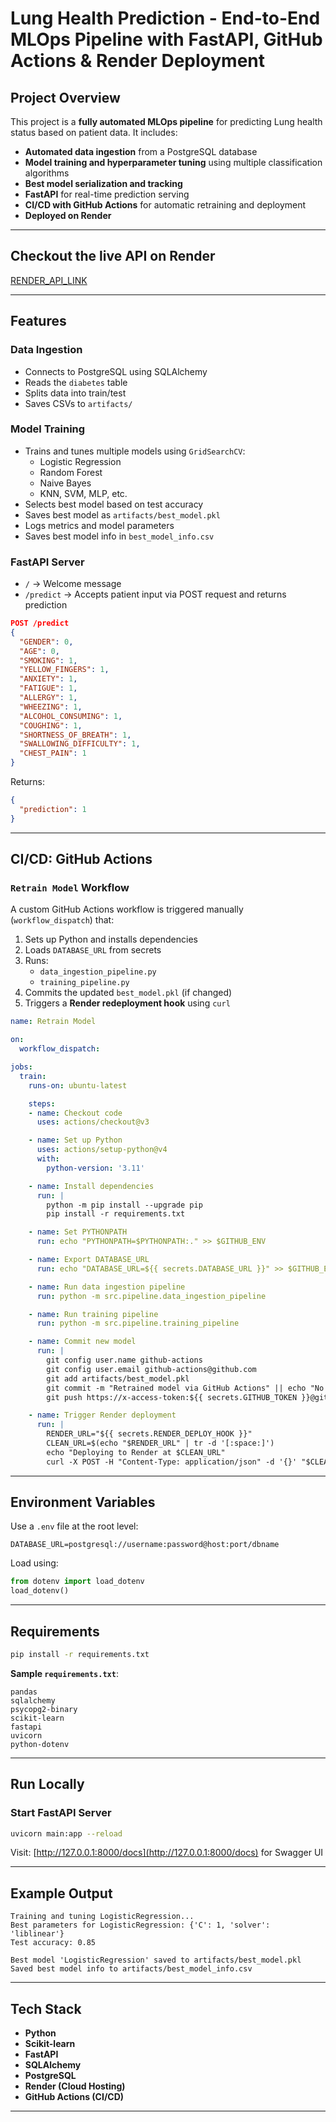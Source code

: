 
#  Lung Health Prediction - End-to-End MLOps Pipeline with FastAPI, GitHub Actions & Render Deployment

##  Project Overview

This project is a **fully automated MLOps pipeline** for predicting Lung health status based on patient data. It includes:

-  **Automated data ingestion** from a PostgreSQL database  
-  **Model training and hyperparameter tuning** using multiple classification algorithms  
-  **Best model serialization and tracking**
-  **FastAPI** for real-time prediction serving
-  **CI/CD with GitHub Actions** for automatic retraining and deployment
-  **Deployed on Render**

---

## Checkout the live API on Render

[RENDER_API_LINK](https://lung-health-ml-api.onrender.com)


---

##  Features

###  Data Ingestion

- Connects to PostgreSQL using SQLAlchemy
- Reads the `diabetes` table
- Splits data into train/test
- Saves CSVs to `artifacts/`

###  Model Training

- Trains and tunes multiple models using `GridSearchCV`:
  - Logistic Regression
  - Random Forest
  - Naive Bayes
  - KNN, SVM, MLP, etc.
- Selects best model based on test accuracy
- Saves best model as `artifacts/best_model.pkl`
- Logs metrics and model parameters
- Saves best model info in `best_model_info.csv`

###  FastAPI Server

- `/` → Welcome message  
- `/predict` → Accepts patient input via POST request and returns prediction

```json
POST /predict
{
  "GENDER": 0,
  "AGE": 0,
  "SMOKING": 1,
  "YELLOW_FINGERS": 1,
  "ANXIETY": 1,
  "FATIGUE": 1,
  "ALLERGY": 1,
  "WHEEZING": 1,
  "ALCOHOL_CONSUMING": 1,
  "COUGHING": 1,
  "SHORTNESS_OF_BREATH": 1,
  "SWALLOWING_DIFFICULTY": 1,
  "CHEST_PAIN": 1
}
```

Returns:

```json
{
  "prediction": 1
}
```

---

##  CI/CD: GitHub Actions

### `Retrain Model` Workflow

A custom GitHub Actions workflow is triggered manually (`workflow_dispatch`) that:

1. Sets up Python and installs dependencies
2. Loads `DATABASE_URL` from secrets
3. Runs:
   - `data_ingestion_pipeline.py`
   - `training_pipeline.py`
4. Commits the updated `best_model.pkl` (if changed)
5. Triggers a **Render redeployment hook** using `curl`

```yaml
name: Retrain Model

on:
  workflow_dispatch:

jobs:
  train:
    runs-on: ubuntu-latest

    steps:
    - name: Checkout code
      uses: actions/checkout@v3

    - name: Set up Python
      uses: actions/setup-python@v4
      with:
        python-version: '3.11'

    - name: Install dependencies
      run: |
        python -m pip install --upgrade pip
        pip install -r requirements.txt

    - name: Set PYTHONPATH
      run: echo "PYTHONPATH=$PYTHONPATH:." >> $GITHUB_ENV

    - name: Export DATABASE_URL
      run: echo "DATABASE_URL=${{ secrets.DATABASE_URL }}" >> $GITHUB_ENV

    - name: Run data ingestion pipeline
      run: python -m src.pipeline.data_ingestion_pipeline

    - name: Run training pipeline
      run: python -m src.pipeline.training_pipeline

    - name: Commit new model
      run: |
        git config user.name github-actions
        git config user.email github-actions@github.com
        git add artifacts/best_model.pkl
        git commit -m "Retrained model via GitHub Actions" || echo "No changes to commit"
        git push https://x-access-token:${{ secrets.GITHUB_TOKEN }}@github.com/${{ github.repository }} HEAD:main

    - name: Trigger Render deployment
      run: |
        RENDER_URL="${{ secrets.RENDER_DEPLOY_HOOK }}"
        CLEAN_URL=$(echo "$RENDER_URL" | tr -d '[:space:]')
        echo "Deploying to Render at $CLEAN_URL"
        curl -X POST -H "Content-Type: application/json" -d '{}' "$CLEAN_URL"
```

---

##  Environment Variables

Use a `.env` file at the root level:

```
DATABASE_URL=postgresql://username:password@host:port/dbname
```

Load using:

```python
from dotenv import load_dotenv
load_dotenv()
```

---

##  Requirements

```bash
pip install -r requirements.txt
```

**Sample `requirements.txt`**:

```
pandas
sqlalchemy
psycopg2-binary
scikit-learn
fastapi
uvicorn
python-dotenv
```

---

##  Run Locally

###  Start FastAPI Server

```bash
uvicorn main:app --reload
```

Visit: [http://127.0.0.1:8000/docs](http://127.0.0.1:8000/docs) for Swagger UI

---

##  Example Output

```text
Training and tuning LogisticRegression...
Best parameters for LogisticRegression: {'C': 1, 'solver': 'liblinear'}
Test accuracy: 0.85

Best model 'LogisticRegression' saved to artifacts/best_model.pkl
Saved best model info to artifacts/best_model_info.csv
```

---

##  Tech Stack

- **Python**
- **Scikit-learn**
- **FastAPI**
- **SQLAlchemy**
- **PostgreSQL**
- **Render (Cloud Hosting)**
- **GitHub Actions (CI/CD)**

---


